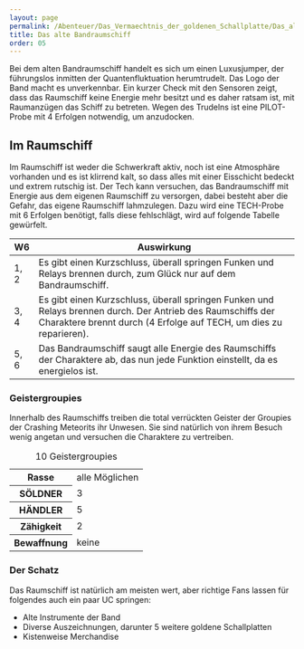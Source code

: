 ```yaml
---
layout: page
permalink: /Abenteuer/Das_Vermaechtnis_der_goldenen_Schallplatte/Das_alte_Bandraumschiff
title: Das alte Bandraumschiff
order: 05
---
```




Bei dem alten Bandraumschiff handelt es sich um einen Luxusjumper, der führungslos inmitten der Quantenfluktuation herumtrudelt. Das Logo der Band macht es unverkennbar. Ein kurzer Check mit den Sensoren zeigt, dass das Raumschiff keine Energie mehr besitzt und es daher ratsam ist, mit Raumanzügen das Schiff zu betreten. Wegen des Trudelns ist eine PILOT-Probe mit 4 Erfolgen notwendig, um anzudocken.

## Im Raumschiff

Im Raumschiff ist weder die Schwerkraft aktiv, noch ist eine Atmosphäre vorhanden und es ist klirrend kalt, so dass alles mit einer Eisschicht bedeckt und extrem rutschig ist. Der Tech kann versuchen, das Bandraumschiff mit Energie aus dem eigenen Raumschiff zu versorgen, dabei besteht aber die Gefahr, das eigene Raumschiff lahmzulegen. Dazu wird eine TECH-Probe mit 6 Erfolgen benötigt, falls diese fehlschlägt, wird auf folgende Tabelle gewürfelt.

<table>
<thead>
<tr><th>W6</th><th>Auswirkung</th></tr>
</thead>
<tbody>
<tr><td>1, 2</td><td>Es gibt einen Kurzschluss, überall springen Funken und Relays brennen durch, zum Glück nur auf dem Bandraumschiff.</td></tr>
<tr><td>3, 4</td><td>Es gibt einen Kurzschluss, überall springen Funken und Relays brennen durch. Der Antrieb des Raumschiffs der Charaktere brennt durch (4 Erfolge auf TECH, um dies zu reparieren).</td></tr>
<tr><td>5, 6</td><td>Das Bandraumschiff saugt alle Energie des Raumschiffs der Charaktere ab, das nun jede Funktion einstellt, da es energielos ist.</td></tr>
</tbody>
</table>

### Geistergroupies

Innerhalb des Raumschiffs treiben die total verrückten Geister der Groupies der Crashing Meteorits ihr Unwesen. Sie sind natürlich von ihrem Besuch wenig angetan und versuchen die Charaktere zu vertreiben.

<table data-type="nsc">
<caption>10 Geistergroupies</caption>
<tbody>
<tr><th>Rasse</th><td>alle Möglichen</td></tr>
<tr><th>SÖLDNER</th><td>3</td></tr>
<tr><th>HÄNDLER</th><td>5</td></tr>
<tr><th>Zähigkeit</th><td>2</td></tr>
<tr><th>Bewaffnung</th><td>keine</td></tr>
</tbody>
</table>

### Der Schatz

Das Raumschiff ist natürlich am meisten wert, aber richtige Fans lassen für folgendes auch ein paar UC springen:

- Alte Instrumente der Band
- Diverse Auszeichnungen, darunter 5 weitere goldene Schallplatten
- Kistenweise Merchandise
